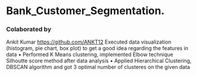# Bank_Customer_Segmentation.

### Colaborated by
Ankit Kumar https://github.com/ANKT12
Executed data visualization (histogram, pie chart, box plot) to get a good idea regarding the features in data
• Performed K Means clustering, implemented Elbow technique Silhoutte score method after data analysis
• Applied Hierarchical Clustering, DBSCAN algorithm and got 3 optimal number of clusteres on the given data
